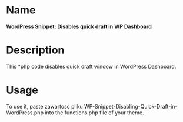 # Name
**WordPress Snippet: Disables quick draft in WP Dashboard**

# Description
This *php code disables quick draft window in WordPress Dashboard.

# Usage
To use it, paste zawartosc pliku WP-Snippet-Disabling-Quick-Draft-in-WordPress.php into the functions.php file of your theme.

